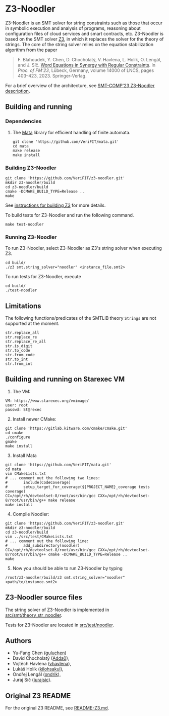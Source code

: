 # Z3-Noodler

Z3-Noodler is an SMT solver for string constraints such as those that occur in symbolic execution and analysis of programs, 
reasoning about configuration files of cloud services and smart contracts, etc.
Z3-Noodler is based on the SMT solver [Z3](https://github.com/Z3Prover/z3), in which it replaces the solver for the theory of strings. 
The core of the string solver relies on the equation stabilization algorithm from the paper

> F. Blahoudek, Y. Chen, D. Chocholatý, V. Havlena, L. Holík, O. Lengál, and J. Síč. [Word Equations in Synergy with Regular Constraints](https://link.springer.com/chapter/10.1007/978-3-031-27481-7_23).  In *Proc. of FM’23*, Lübeck, Germany, volume 14000 of LNCS, pages 403–423, 2023. Springer-Verlag.

For a brief overview of the architecture, see [SMT-COMP'23 Z3-Noodler description](doc/noodler/z3-noodler_systems-description.pdf).

[//]: # (TODO: Write the following paragraphs. ## Differences from Z3 ## Supported features and limitations)

## Building and running

### Dependencies

1) The [Mata](https://github.com/VeriFIT/mata/) library for efficient handling of finite automata.
    ```shell
    git clone 'https://github.com/VeriFIT/mata.git'
    cd mata
    make release
    make install
    ```

### Building Z3-Noodler

```shell
git clone 'https://github.com/VeriFIT/z3-noodler.git'
mkdir z3-noodler/build
cd z3-noodler/build
cmake -DCMAKE_BUILD_TYPE=Release ..
make
```
See [instructions for building Z3][cmake] for more details.

[visual_studio]: README-Z3.md#building-z3-on-windows-using-visual-studio-command-prompt
[make]: README-Z3.md#building-z3-using-make-and-gccclang
[cmake]: README-Z3.md#building-z3-using-cmake

To build tests for Z3-Noodler and run the following 
command.
```shell
make test-noodler
```

### Running Z3-Noodler
To run Z3-Noodler, select Z3-Noodler as Z3's string solver when executing Z3.
```shell
cd build/
./z3 smt.string_solver="noodler" <instance_file.smt2> 
```

To run tests for Z3-Noodler, execute
```shell
cd build/
./test-noodler
```

## Limitations
The following functions/predicates of the SMTLIB theory `Strings` are not supported at the moment.
```
str.replace_all
str.replace_re
str.replace_re_all
str.is_digit
str.to_code
str.from_code
str.to_int
str.from_int
```

## Building and running on Starexec VM

1. The VM:
```
VM: https://www.starexec.org/vmimage/
user: root
passwd: St@rexec
```
2. Install newer CMake:
```shell
git clone 'https://gitlab.kitware.com/cmake/cmake.git'
cd cmake
./configure
gmake
make install
```
3. Install Mata
```shell
git clone 'https://github.com/VeriFIT/mata.git'
cd mata
vim CMakeLists.txt
# ... comment out the following two lines:
#       include(CodeCoverage)
#       setup_target_for_coverage(${PROJECT_NAME}_coverage tests coverage)
CC=/opt/rh/devtoolset-8/root/usr/bin/gcc CXX=/opt/rh/devtoolset-8/root/usr/bin/g++ make release
make install
```
4. Compile Noodler:

```shell
git clone 'https://github.com/VeriFIT/z3-noodler.git'
mkdir z3-noodler/build
cd z3-noodler/build
vim ../src/test/CMakeLists.txt
# ... comment out the following line:
#       add_subdirectory(noodler)
CC=/opt/rh/devtoolset-8/root/usr/bin/gcc CXX=/opt/rh/devtoolset-8/root/usr/bin/g++ cmake -DCMAKE_BUILD_TYPE=Release ..
make
```

5. Now you should be able to run Z3-Noodler by typing
```shell
/root/z3-noodler/build/z3 smt.string_solver="noodler" <path/to/instance.smt2>
```

## Z3-Noodler source files

The string solver of Z3-Noodler is implemented in [src/smt/theory_str_noodler](src/smt/theory_str_noodler).

Tests for Z3-Noodler are located in [src/test/noodler](src/test/noodler).

## Authors

- Yu-Fang Chen ([guluchen](https://github.com/guluchen))
- David Chocholatý ([Adda0](https://github.com/Adda0)),
- Vojtěch Havlena ([vhavlena](https://github.com/vhavlena/)),
- Lukáš Holík ([kilohsakul](https://github.com/kilohsakul)),
- Ondřej Lengál ([ondrik](https://github.com/ondrik)),
- Juraj Síč ([jurajsic](https://github.com/jurajsic)).

## Original Z3 README

For the original Z3 README, see [README-Z3.md](README-Z3.md).
